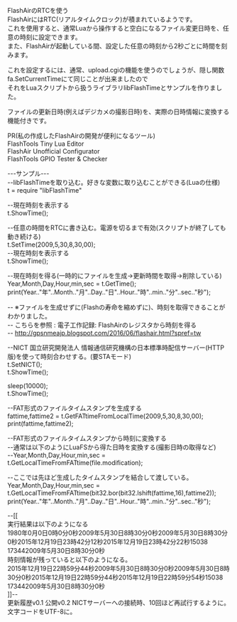 FlashAirのRTCを使う  
FlashAirにはRTC(リアルタイムクロック)が積まれているようです。  
これを使用すると、通常Luaから操作すると空白になるファイル変更日時を、任意の時刻に設定できます。  
また、FlashAirが起動している間、設定した任意の時刻から2秒ごとに時間を刻みます。  
  
これを設定するには、通常、upload.cgiの機能を使うのでしょうが、隠し関数fa.SetCurrentTimeにて同じことが出来ましたので  
それをLuaスクリプトから扱うライブラリlibFlashTimeとサンプルを作りました。  
  
ファイルの更新日時(例えばデジカメの撮影日時)を、実際の日時情報に変換する機能付きです。  
  
PR(私の作成したFlashAirの開発が便利になるツール)  
FlashTools Tiny Lua Editor  
FlashAir Unofficial Configurator  
FlashTools GPIO Tester & Checker  
  
---サンプル---  
--libFlashTimeを取り込む。好きな変数に取り込むことができる(Luaの仕様)  
t = require "libFlashTime"  
  
--現在時刻を表示する  
t.ShowTime();  
  
--任意の時間をRTCに書き込む。電源を切るまで有効(スクリプトが終了しても動き続ける)  
t.SetTime(2009,5,30,8,30,00);  
--現在時刻を表示する  
t.ShowTime();  
  
--現在時刻を得る(一時的にファイルを生成→更新時間を取得→削除している)  
Year,Month,Day,Hour,min,sec = t.GetTime();  
print(Year.."年"..Month.."月"..Day.."日"..Hour.."時"..min.."分"..sec.."秒");  
  
-- ※ファイルを生成せずに(Flashの寿命を縮めずに)、時刻を取得できることがわかりました。  
-- こちらを参照 : 電子工作記録: FlashAirのレジスタから時刻を得る   
-- http://gpsnmeajp.blogspot.com/2016/06/flashair.html?spref=tw  
  
--NICT 国立研究開発法人 情報通信研究機構の日本標準時配信サーバー(HTTP版)を使って時刻合わせする。(要STAモード)  
t.SetNICT();  
t.ShowTime();  
  
sleep(10000);  
t.ShowTime();  
  
--FAT形式のファイルタイムスタンプを生成する  
fattime,fattime2 = t.GetFATtimeFromLocalTime(2009,5,30,8,30,00);  
print(fattime,fattime2);  
  
--FAT形式のファイルタイムスタンプから時刻に変換する  
--通常は以下のようにLuaFSから得た日時を変換する(撮影日時の取得など)  
--Year,Month,Day,Hour,min,sec = t.GetLocalTimeFromFATtime(file.modification);  
  
--ここでは先ほど生成したタイムスタンプを結合して渡している。  
Year,Month,Day,Hour,min,sec = t.GetLocalTimeFromFATtime(bit32.bor(bit32.lshift(fattime,16),fattime2));  
print(Year.."年"..Month.."月"..Day.."日"..Hour.."時"..min.."分"..sec.."秒");  
  
--[[  
実行結果は以下のようになる  
1980年0月0日0時0分0秒2009年5月30日8時30分0秒2009年5月30日8時30分0秒2015年12月19日23時42分12秒2015年12月19日23時42分22秒15038	173442009年5月30日8時30分0秒  
時刻情報が残っていると以下のようになる。  
2015年12月19日22時59分44秒2009年5月30日8時30分0秒2009年5月30日8時30分0秒2015年12月19日22時59分44秒2015年12月19日22時59分54秒15038	173442009年5月30日8時30分0秒  
]]--  
更新履歴v0.1 公開v0.2 NICTサーバーへの接続時、10回ほど再試行するように。　　　文字コードをUTF-8に。  
